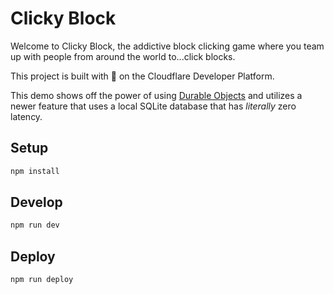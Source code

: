 # Clicky Block

Welcome to Clicky Block, the addictive block clicking game where you team up with people from around the world to...click blocks.

This project is built with 🧡 on the Cloudflare Developer Platform.

This demo shows off the power of using [Durable Objects](https://developers.cloudflare.com/durable-objects) and utilizes a newer feature that uses a local SQLite database that has *literally* zero latency.

## Setup

```bash
npm install
```

## Develop

```bash
npm run dev
```

## Deploy

```bash
npm run deploy
```

